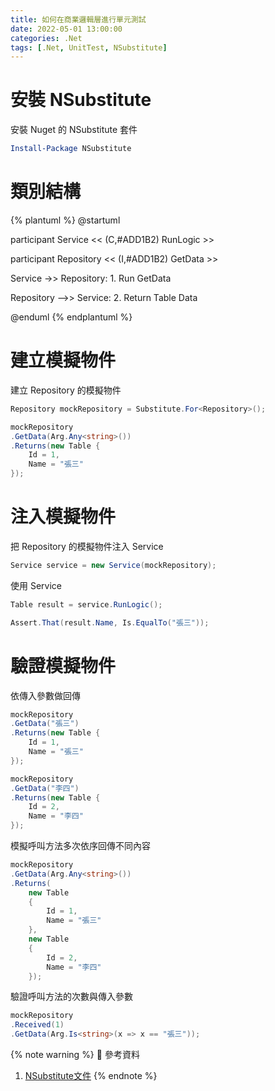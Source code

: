 ```yaml
---
title: 如何在商業邏輯層進行單元測試
date: 2022-05-01 13:00:00
categories: .Net
tags: [.Net, UnitTest, NSubstitute]
---
```


# 安裝 NSubstitute
安裝 Nuget 的 NSubstitute 套件

```powershell
Install-Package NSubstitute
```

<!--more-->

# 類別結構

{% plantuml %}
@startuml

participant Service << (C,#ADD1B2) RunLogic >>

participant Repository << (I,#ADD1B2) GetData >>

Service ->> Repository: 1. Run GetData 

Repository -->> Service: 2. Return Table Data

@enduml
{% endplantuml %}

# 建立模擬物件
建立 Repository 的模擬物件
```C#
Repository mockRepository = Substitute.For<Repository>();

mockRepository
.GetData(Arg.Any<string>())
.Returns(new Table {
    Id = 1,
    Name = "張三"
});
```

# 注入模擬物件
把 Repository 的模擬物件注入 Service
```C#
Service service = new Service(mockRepository);
```

使用 Service
```C#
Table result = service.RunLogic();

Assert.That(result.Name, Is.EqualTo("張三"));
```

# 驗證模擬物件
依傳入參數做回傳
```C#
mockRepository
.GetData("張三")
.Returns(new Table {
    Id = 1,
    Name = "張三"
});

mockRepository
.GetData("李四")
.Returns(new Table {
    Id = 2,
    Name = "李四"
});
```

模擬呼叫方法多次依序回傳不同內容
```C#
mockRepository
.GetData(Arg.Any<string>())
.Returns(
    new Table
    {
        Id = 1,
        Name = "張三"
    },
    new Table
    {
        Id = 2,
        Name = "李四"
    });
```

驗證呼叫方法的次數與傳入參數
```C#
mockRepository
.Received(1)
.GetData(Arg.Is<string>(x => x == "張三"));
```

{% note warning %}
📜 參考資料
1. [NSubstitute文件](https://nsubstitute.github.io/help.html)
{% endnote %}